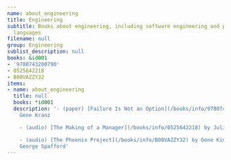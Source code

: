 ```yaml
---
name: about_engineering
title: Engineering
subtitle: Books about engineering, including software engineering and programming
  languages
filename: null
group: Engineering
sublist_description: null
books: &id001
- '9780743200790'
- 0525642218
- B00VAZZY32
items:
- name: about_engineering
  title: null
  books: *id001
  description: '- (paper) [Failure Is Not an Option](/books/info/9780743200790) by
    Gene Kranz

    - (audio) [The Making of a Manager](/books/info/0525642218) by Julie Zhuo

    - (audio) [The Phoenix Project](/books/info/B00VAZZY32) by Gene Kim, Kevin Behr,
    George Spafford'
---
```


